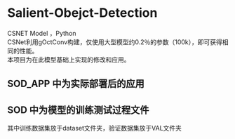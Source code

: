 # Salient-Obejct-Detection
CSNET Model ，Python  
CSNet利用gOctConv构建，仅使用大型模型约0.2％的参数（100k），即可获得相同的性能。  
本项目为在此模型基础上实现的修改和应用。  
## SOD_APP 中为实际部署后的应用
## SOD 中为模型的训练测试过程文件
其中训练数据集放于dataset文件夹，验证数据集放于VAL文件夹  

